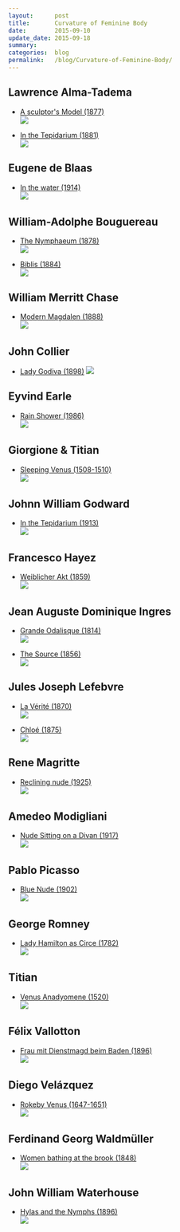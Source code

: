 ```yaml
---
layout:      post
title:       Curvature of Feminine Body
date:        2015-09-10
update_date: 2015-09-18
summary:     
categories:  blog
permalink:   /blog/Curvature-of-Feminine-Body/
---
```


## Lawrence Alma-Tadema

* [A sculptor's Model (1877)][lat-asm-l]  
![][lat-asm-i]

* [In the Tepidarium (1881)][lat-itt-l]  
![][lat-itt-i]

## Eugene de Blaas

* [In the water (1914)](https://commons.wikimedia.org/wiki/File:Eugene_de_Blaas_In_the_water.jpg)  
![](https://upload.wikimedia.org/wikipedia/commons/d/d9/Eugene_de_Blaas_In_the_water.jpg)

## William-Adolphe Bouguereau

<!-- * [Nymphs and Satyr (1873)](https://commons.wikimedia.org/wiki/File:Nymphs_and_Satyr,_by_William-Adolphe_Bouguereau.jpg)  
![](https://upload.wikimedia.org/wikipedia/commons/3/32/Nymphs_and_Satyr,_by_William-Adolphe_Bouguereau.jpg) -->

* [The Nymphaeum (1878)](https://commons.wikimedia.org/wiki/File:William-Adolphe_Bouguereau_(1825-1905)_-_The_Nymphaeum_(1878).jpg)  
![](https://upload.wikimedia.org/wikipedia/commons/8/81/William-Adolphe_Bouguereau_(1825-1905)_-_The_Nymphaeum_(1878).jpg)

* [Biblis (1884)](https://commons.wikimedia.org/wiki/File:William-Adolphe_Bouguereau_(1825-1905)_-_Biblis_(1884).jpg)  
![](https://upload.wikimedia.org/wikipedia/commons/a/a1/William-Adolphe_Bouguereau_(1825-1905)_-_Biblis_(1884).jpg)

## William Merritt Chase

* [Modern Magdalen (1888)](https://commons.wikimedia.org/wiki/File:Chase_William_Merritt_Modern_Magdalen_1888.jpg)  
![](https://upload.wikimedia.org/wikipedia/commons/2/29/Chase_William_Merritt_Modern_Magdalen_1888.jpg)

## John Collier

* [Lady Godiva (1898)](https://commons.wikimedia.org/wiki/File:Lady_Godiva_(John_Collier,_c._1897).jpg)  
![](https://upload.wikimedia.org/wikipedia/commons/0/0c/Lady_Godiva_(John_Collier,_c._1897).jpg)

## Eyvind Earle

* [Rain Shower (1986)](http://www.wikiart.org/en/eyvind-earle/rain-shower)  
![](http://uploads3.wikiart.org/images/eyvind-earle/rain-shower.jpg)

## Giorgione & Titian

* [Sleeping Venus (1508-1510)][gt-sv-l]  
![][gt-sv-i]

## Johnn William Godward

* [In the Tepidarium (1913)][jwg-itt-l]  
![][jwg-itt-i]

## Francesco Hayez

* [Weiblicher Akt (1859)](https://commons.wikimedia.org/wiki/File:Francesco_Hayez_060.jpg)  
![](https://upload.wikimedia.org/wikipedia/commons/8/88/Francesco_Hayez_060.jpg)

## Jean Auguste Dominique Ingres

* [Grande Odalisque (1814)][jadi-go-l]  
![][jadi-go-i]

* [The Source (1856)][jadi-ts-l]  
![][jadi-ts-i]

[jadi-ts-l]: https://commons.wikimedia.org/wiki/File:Ingres,_The_source.jpg
[jadi-ts-i]: https://upload.wikimedia.org/wikipedia/commons/b/bd/Ingres,_The_source.jpg
[jadi-go-l]: https://commons.wikimedia.org/wiki/File:Ingre,_Grande_Odalisque.jpg
[jadi-go-i]: https://upload.wikimedia.org/wikipedia/commons/d/df/Ingre,_Grande_Odalisque.jpg

## Jules Joseph Lefebvre

* [La Vérité (1870)](jjl-lv-l)  
![](jjl-lv-i)

* [Chloé (1875)](jjl-c-l)  
![](jjl-c-i)

[jjl-lv-l]: https://commons.wikimedia.org/wiki/File:La_Vérité,_par_Jules_Joseph_Lefebvre.jpg
[jjl-lv-i]: https://upload.wikimedia.org/wikipedia/commons/1/17/La_Vérité,_par_Jules_Joseph_Lefebvre.jpg
[jjl-c-l]: https://commons.wikimedia.org/wiki/File:Chloé,_par_Jules_Joseph_Lefebvre.jpg
[jjl-c-i]: https://upload.wikimedia.org/wikipedia/commons/5/50/Chloé,_par_Jules_Joseph_Lefebvre.jpg

## Rene Magritte

* [Reclining nude (1925)](http://www.wikiart.org/en/rene-magritte/reclining-nude-1925)  
![](http://uploads6.wikiart.org/images/rene-magritte/reclining-nude-1925(1).jpg)

## Amedeo Modigliani

* [Nude Sitting on a Divan (1917)](https://commons.wikimedia.org/wiki/File:Amedeo_Modigliani_063.jpg)  
![](https://upload.wikimedia.org/wikipedia/commons/c/cc/Amedeo_Modigliani_063.jpg)

## Pablo Picasso

* [Blue Nude (1902)](http://www.pablopicasso.org/blue-nude.jsp)  
![](http://www.pablopicasso.org/images/paintings/blue-nude.jpg)

<!-- ## Henrietta Rae

* [Hylas and the Water Nymphs (1909)](https://commons.wikimedia.org/wiki/File:Rae_-_Water_Nymphs_(color).png)  
![](https://upload.wikimedia.org/wikipedia/commons/9/93/Rae_-_Water_Nymphs_(color).png) -->

## George Romney

* [Lady Hamilton as Circe (1782)](https://commons.wikimedia.org/wiki/File:George_Romney_-_Lady_Hamilton_as_Circe.jpg)  
![](https://upload.wikimedia.org/wikipedia/commons/a/ae/George_Romney_-_Lady_Hamilton_as_Circe.jpg)

## Titian

* [Venus Anadyomene (1520)][t-va-l]  
![][t-va-i]

## Félix Vallotton

* [Frau mit Dienstmagd beim Baden (1896)](https://commons.wikimedia.org/wiki/File:Valloton_Frau_mit_Dienstmagd_beim_Baden.jpg)  
![](https://upload.wikimedia.org/wikipedia/commons/f/fb/Valloton_Frau_mit_Dienstmagd_beim_Baden.jpg)

## Diego Velázquez

* [Rokeby Venus (1647-1651)](https://commons.wikimedia.org/wiki/File:RokebyVenus.jpg)  
![](https://upload.wikimedia.org/wikipedia/commons/7/7c/RokebyVenus.jpg)


## Ferdinand Georg Waldmüller

* [Women bathing at the brook (1848)](https://commons.wikimedia.org/wiki/File:Waldmüller_-_Badende_Frauen_am_Waldbach_-_1848.jpg)  
![](https://upload.wikimedia.org/wikipedia/commons/1/12/Waldm%C3%BCller_-_Badende_Frauen_am_Waldbach_-_1848.jpg)

## John William Waterhouse

* [Hylas and the Nymphs (1896)][jww-hatn-l]  
![][jww-hatn-i]

[t-va-l]: https://commons.wikimedia.org/wiki/File:TITIAN_-_Venus_Anadyomene_(National_Galleries_of_Scotland,_c._1520._Oil_on_canvas,_75.8_x_57.6_cm).jpg
[t-va-i]: https://upload.wikimedia.org/wikipedia/commons/5/55/TITIAN_-_Venus_Anadyomene_(National_Galleries_of_Scotland,_c._1520._Oil_on_canvas,_75.8_x_57.6_cm).jpg
[jwg-itt-l]: https://commons.wikimedia.org/wiki/File:Godward-In_the_Tepidarium-1913.jpg
[jwg-itt-i]: https://upload.wikimedia.org/wikipedia/commons/6/6b/Godward-In_the_Tepidarium-1913.jpg
[jww-hatn-l]: https://commons.wikimedia.org/wiki/File:Waterhouse_Hylas_and_the_Nymphs_Manchester_Art_Gallery_1896.15.jpg
[jww-hatn-i]: https://upload.wikimedia.org/wikipedia/commons/b/bd/Waterhouse_Hylas_and_the_Nymphs_Manchester_Art_Gallery_1896.15.jpg
[gt-sv-l]: https://commons.wikimedia.org/wiki/File:Giorgione_-_Sleeping_Venus_-_Google_Art_Project_2.jpg
[gt-sv-i]: https://upload.wikimedia.org/wikipedia/commons/8/86/Giorgione_-_Sleeping_Venus_-_Google_Art_Project_2.jpg
[lat-asm-l]: https://commons.wikimedia.org/wiki/File:A_Sculptors_Model.jpg
[lat-asm-i]: https://upload.wikimedia.org/wikipedia/commons/0/0d/A_Sculptors_Model.jpg
[lat-itt-l]: https://commons.wikimedia.org/wiki/File:Tepidarium_Lawrence_Alma-Tadema_(1836-1912).jpg
[lat-itt-i]: https://upload.wikimedia.org/wikipedia/commons/7/7d/Tepidarium_Lawrence_Alma-Tadema_(1836-1912).jpg